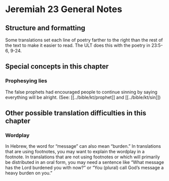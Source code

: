 # Jeremiah 23 General Notes
## Structure and formatting

Some translations set each line of poetry farther to the right than the rest of the text to make it easier to read. The ULT does this with the poetry in 23:5-6, 9-24.

## Special concepts in this chapter

### Prophesying lies

The false prophets had encouraged people to continue sinning by saying everything will be alright. (See: [[../bible/kt/prophet]] and [[../bible/kt/sin]])

## Other possible translation difficulties in this chapter

### Wordplay

In Hebrew, the word for “message” can also mean “burden.” In translations that are using footnotes, you may want to explain the wordplay in a footnote. In translations that are not using footnotes or which will primarily be distributed in an oral form, you may need a sentence like “What message has the Lord burdened you with now?” or “You (plural) call God’s message a heavy burden on you.”